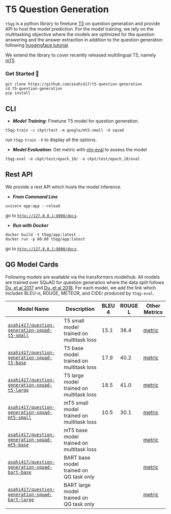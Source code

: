 # T5 Question Generation
`t5qg` is a python library to finetune [T5](https://arxiv.org/pdf/1910.10683.pdf) on question generation and provide API to host the model prediction.
For the model training, we rely on the multitasking objective where the models are optimized 
for the question answering and the answer extraction in addition to the question generation
following [huggingface tutorial](https://github.com/patil-suraj/question_generation).

We extend the library to cover recently released multilingual T5, namely [mT5](https://arxiv.org/pdf/2010.11934.pdf).

### Get Started 🚀
```shell
git clone https://github.com/asahi417/t5-question-generation
cd t5-question-generation
pip install .
```

## CLI
- ***Model Training***: Finetune T5 model for question generation.
```shell
t5qg-train -c ckpt/test -m google/mt5-small -d squad
```
run `t5qg-train -h` to display all the options.

- ***Model Evaluation***: Get metric with [nlg-eval](https://github.com/Maluuba/nlg-eval) to assess the model
```shell
t5qg-eval -m ckpt/test/epoch_10/ -e ckpt/test/epoch_10/eval
```

## Rest API
We provide a rest API which hosts the model inference.
- ***From Command Line***
```shell
uvicorn app:app --reload
```
go to [`http://127.0.0.1:8000/docs`](http://127.0.0.1:8000/docs).

- ***Run with Docker***
```shell
docker build -t t5qg/app:latest .
docker run -p 80:80 t5qg/app:latest
```
go to [`http://127.0.0.1:8000/docs`](http://127.0.0.1:8000/docs).

## QG Model Cards
Following models are available via the transformers modelhub. All models are trained over SQuAD for question generation where the data split follows
[Du, et al 2017](https://arxiv.org/pdf/1805.05942.pdf) and [Du, et al 2018](https://arxiv.org/pdf/1705.00106.pdf). For each model, we add the link which includes BLEU-n, ROUGE, METEOR, and CIDEr produced by `t5qg-eval`.

| Model Name                                                                                                            | Description                               | BLEU 4 | ROUGE L | Other Metrics                                                                                           |
|-----------------------------------------------------------------------------------------------------------------------|-------------------------------------------|--------|---------|---------------------------------------------------------------------------------------------------------|
| [`asahi417/question-generation-squad-t5-small`](https://huggingface.co/asahi417/question-generation-squad-t5-small)   | T5 small model trained on multitask loss  | 15.1   | 36.4    | [metric](https://huggingface.co/asahi417/question-generation-squad-t5-small/raw/main/eval/metric.json)  |
| [`asahi417/question-generation-squad-t5-base`](https://huggingface.co/asahi417/question-generation-squad-t5-base)     | T5 base model trained on multitask loss   | 17.9   | 40.2    | [metric](https://huggingface.co/asahi417/question-generation-squad-t5-base/raw/main/eval/metric.json)   |
| [`asahi417/question-generation-squad-t5-large`](https://huggingface.co/asahi417/question-generation-squad-t5-large)   | T5 large model trained on multitask loss  | 18.5       | 41.0        | [metric](https://huggingface.co/asahi417/question-generation-squad-t5-large/raw/main/eval/metric.json)  |
| [`asahi417/question-generation-squad-mt5-small`](https://huggingface.co/asahi417/question-generation-squad-mt5-small) | mT5 small model trained on multitask loss | 10.5   | 30.1    | [metric](https://huggingface.co/asahi417/question-generation-squad-mt5-small/raw/main/eval/metric.json) |
| [`asahi417/question-generation-squad-mt5-base`](https://huggingface.co/asahi417/question-generation-squad-mt5-base)   | mT5 base model trained on multitask loss  |        |         | [metric](https://huggingface.co/asahi417/question-generation-squad-mt5-base/raw/main/eval/metric.json)  |
| [`asahi417/question-generation-squad-bart-base`](https://huggingface.co/asahi417/question-generation-squad-bart-base)   | BART base model trained on QG task only  |        |         | [metric](https://huggingface.co/asahi417/question-generation-squad-bart-base/raw/main/eval/metric.json)  |
| [`asahi417/question-generation-squad-bart-large`](https://huggingface.co/asahi417/question-generation-squad-bart-large)   | BART large model trained on QG task only  |        |         | [metric](https://huggingface.co/asahi417/question-generation-squad-bart-large/raw/main/eval/metric.json)  |


